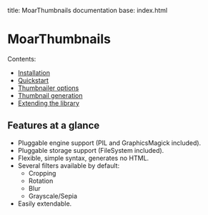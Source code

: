 title: MoarThumbnails documentation
base: index.html


# MoarThumbnails

Contents:

* [Installation](installation.html)
* [Quickstart](quickstart.html)
* [Thumbnailer options](thumbnailer.html)
* [Thumbnail generation](thumbnail.html)
* [Extending the library](extending.html)


## Features at a glance

* Pluggable engine support (PIL and GraphicsMagick included).
* Pluggable storage support (FileSystem included).
* Flexible, simple syntax, generates no HTML.
* Several filters available by default:
    * Cropping
    * Rotation
    * Blur
    * Grayscale/Sepia
* Easily extendable.
